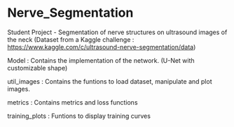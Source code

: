 # Nerve_Segmentation
Student Project - Segmentation of nerve structures on ultrasound images of the neck (Dataset from a Kaggle challenge : https://www.kaggle.com/c/ultrasound-nerve-segmentation/data)


Model : Contains the implementation of the network. (U-Net with customizable shape)

util_images : Contains the funtions to load dataset, manipulate and plot images.

metrics : Contains metrics and loss functions

training_plots : Funtions to display training curves
